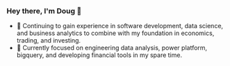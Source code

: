 ### Hey there, I'm Doug 👋

- 🔭 Continuing to gain experience in software development, data science, and business analytics to combine with my foundation in economics, trading, and investing.
- 🌱 Currently focused on engineering data analysis, power platform, bigquery, and developing financial tools in my spare time.
